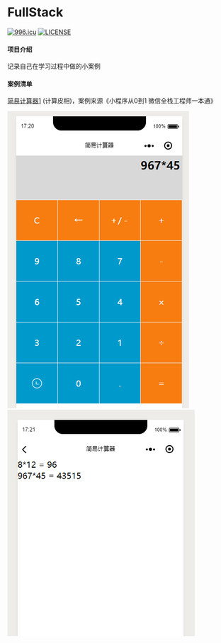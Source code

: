 # FullStack

[![996.icu](https://img.shields.io/badge/link-996.icu-red.svg)](https://996.icu)
[![LICENSE](https://img.shields.io/badge/license-Anti%20996-blue.svg)](https://github.com/996icu/996.ICU/blob/master/LICENSE)


#### 项目介绍
记录自己在学习过程中做的小案例


#### 案例清单

[简易计算器1](https://github.com/liuhualiuhua/FullStack/tree/master/cal) (计算皮相)，案例来源《小程序从0到1 微信全栈工程师一本通》

![首页](./cal/index.png)
![历史记录页面](./cal/history.png)




	

